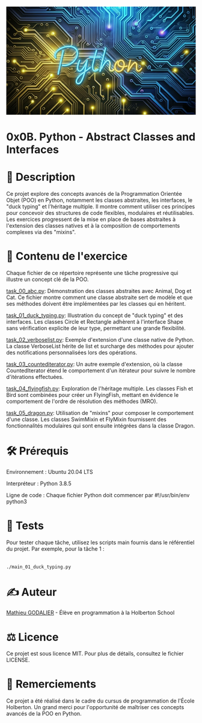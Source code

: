 <p align="center">
<img src="https://github.com/Mathieu7483/Aiko78-Photgraphy/blob/main/img/python%20n%C3%A9eon%20carte%20%C3%A9l%C3%A9ctronique.png">
</p>

# 0x0B. Python - Abstract Classes and Interfaces
# 📝 Description

Ce projet explore des concepts avancés de la Programmation Orientée Objet (POO) en Python, notamment les classes abstraites, les interfaces, le "duck typing" et l'héritage multiple. Il montre comment utiliser ces principes pour concevoir des structures de code flexibles, modulaires et réutilisables. Les exercices progressent de la mise en place de bases abstraites à l'extension des classes natives et à la composition de comportements complexes via des "mixins".

# 📂 Contenu de l'exercice

Chaque fichier de ce répertoire représente une tâche progressive qui illustre un concept clé de la POO.

[task_00_abc.py](https://github.com/Mathieu7483/holbertonschool-higher_level_programming/blob/main/python-abc/task_00_abc.py): Démonstration des classes abstraites avec Animal, Dog et Cat. Ce fichier montre comment une classe abstraite sert de modèle et que ses méthodes doivent être implémentées par les classes qui en héritent.

[task_01_duck_typing.py](https://github.com/Mathieu7483/holbertonschool-higher_level_programming/blob/main/python-abc/task_01_duck_typing.py): Illustration du concept de "duck typing" et des interfaces. Les classes Circle et Rectangle adhèrent à l'interface Shape sans vérification explicite de leur type, permettant une grande flexibilité.

[task_02_verboselist.py](https://github.com/Mathieu7483/holbertonschool-higher_level_programming/blob/main/python-abc/task_02_verboselist.py): Exemple d'extension d'une classe native de Python. La classe VerboseList hérite de list et surcharge des méthodes pour ajouter des notifications personnalisées lors des opérations.

[task_03_countediterator.py](https://github.com/Mathieu7483/holbertonschool-higher_level_programming/blob/main/python-abc/task_03_countediterator.py): Un autre exemple d'extension, où la classe CountedIterator étend le comportement d'un itérateur pour suivre le nombre d'itérations effectuées.

[task_04_flyingfish.py](https://github.com/Mathieu7483/holbertonschool-higher_level_programming/blob/main/python-abc/task_04_flyingfish.py): Exploration de l'héritage multiple. Les classes Fish et Bird sont combinées pour créer un FlyingFish, mettant en évidence le comportement de l'ordre de résolution des méthodes (MRO).

[task_05_dragon.py](https://github.com/Mathieu7483/holbertonschool-higher_level_programming/blob/main/python-abc/task_05_dragon.py): Utilisation de "mixins" pour composer le comportement d'une classe. Les classes SwimMixin et FlyMixin fournissent des fonctionnalités modulaires qui sont ensuite intégrées dans la classe Dragon.

# 🛠️ Prérequis

Environnement : Ubuntu 20.04 LTS

Interpréteur : Python 3.8.5

Ligne de code : Chaque fichier Python doit commencer par #!/usr/bin/env python3

# 🚀 Tests

Pour tester chaque tâche, utilisez les scripts main fournis dans le référentiel du projet. Par exemple, pour la tâche 1 :

```Bash

./main_01_duck_typing.py
```

# ✍️ Auteur
[Mathieu GODALIER](https://github.com/Mathieu7483) - Élève en programmation à la Holberton School

# ⚖️ Licence

Ce projet est sous licence MIT. Pour plus de détails, consultez le fichier LICENSE.

# 🙏 Remerciements
Ce projet a été réalisé dans le cadre du cursus de programmation de l'École Holberton. Un grand merci pour l'opportunité de maîtriser ces concepts avancés de la POO en Python.
